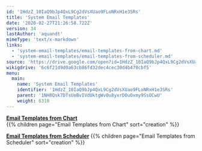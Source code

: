 ```yaml
---
id: '1HdzZ_10IaQ9bJp4QxL9Cg2dVsXUao9FLoNRxH1e3SRs'
title: 'System Email Templates'
date: '2020-02-27T21:26:58.722Z'
version: 34
lastAuthor: 'aquandt'
mimeType: 'text/x-markdown'
links:
  - 'system-email-templates/email-templates-from-chart.md'
  - 'system-email-templates/email-templates-from-scheduler.md'
source: 'https://drive.google.com/open?id=1HdzZ_10IaQ9bJp4QxL9Cg2dVsXUao9FLoNRxH1e3SRs'
wikigdrive: '6c6f21d9d0a63cb86fd32dec4cec30d4b470cbf5'
menu:
  main:
    name: 'System Email Templates'
    identifier: '1HdzZ_10IaQ9bJp4QxL9Cg2dVsXUao9FLoNRxH1e3SRs'
    parent: '1NH8Qsk7DTsUoBvIVdUktgWvOu8yxrDOuOxmy9SsOCwU'
    weight: 6310
---
```





[**Email Templates from Chart**](system-email-templates/email-templates-from-chart.md)  
{{% children page="Email Templates from Chart" sort="creation" %}}


[**Email Templates from Scheduler**](system-email-templates/email-templates-from-scheduler.md)
{{% children page="Email Templates from Scheduler" sort="creation" %}}
